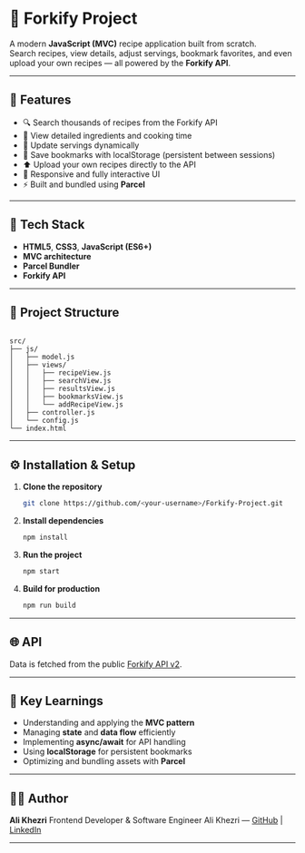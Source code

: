 # 🍴 Forkify Project

A modern **JavaScript (MVC)** recipe application built from scratch.  
Search recipes, view details, adjust servings, bookmark favorites, and even upload your own recipes — all powered by the **Forkify API**.

---

## 🚀 Features

- 🔍 Search thousands of recipes from the Forkify API  
- 📄 View detailed ingredients and cooking time  
- 🔢 Update servings dynamically  
- 💾 Save bookmarks with localStorage (persistent between sessions)  
- ⬆️ Upload your own recipes directly to the API  
- 📱 Responsive and fully interactive UI  
- ⚡ Built and bundled using **Parcel**

---

## 🧠 Tech Stack

- **HTML5**, **CSS3**, **JavaScript (ES6+)**  
- **MVC architecture**  
- **Parcel Bundler**  
- **Forkify API**

---

## 🧩 Project Structure

```

src/
├── js/
│   ├── model.js
│   ├── views/
│   │   ├── recipeView.js
│   │   ├── searchView.js
│   │   ├── resultsView.js
│   │   ├── bookmarksView.js
│   │   └── addRecipeView.js
│   ├── controller.js
│   └── config.js
└── index.html

````

---

## ⚙️ Installation & Setup

1. **Clone the repository**
   
   ```bash
   git clone https://github.com/<your-username>/Forkify-Project.git
   ```

2. **Install dependencies**

   ```bash
   npm install
   ```
3. **Run the project**

   ```bash
   npm start
   ```
4. **Build for production**

   ```bash
   npm run build
   ```

---

## 🌐 API

Data is fetched from the public [Forkify API v2](https://forkify-api.herokuapp.com/v2).

---

## 🧠 Key Learnings

* Understanding and applying the **MVC pattern**
* Managing **state** and **data flow** efficiently
* Implementing **async/await** for API handling
* Using **localStorage** for persistent bookmarks
* Optimizing and bundling assets with **Parcel**

---

## 🧑‍💻 Author

**Ali Khezri**
Frontend Developer & Software Engineer
Ali Khezri — [GitHub](https://github.com/ali-khezri) | [LinkedIn](https://www.linkedin.com/in/ali-khezri)

---

